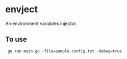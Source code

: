 # envject

An environment variables injector.

## To use

```shell
 go run main.go -file=sample.config.txt -debug=true
```

